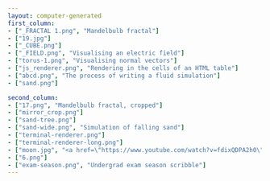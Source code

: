 ```yaml
---
layout: computer-generated
first_column:
- ["_FRACTAL 1.png", "Mandelbulb fractal"]
- ["19.jpg"]
- ["_CUBE.png"]
- ["_FIELD.png", "Visualising an electric field"]
- ["torus-1.png", "Visualising normal vectors"]
- ["js_renderer.png", "Rendering in the cells of an HTML table"]
- ["abcd.png", "The process of writing a fluid simulation"]
- ["sand.png"]

second_column:
- ["17.png", "Mandelbulb fractal, cropped"]
- ["mirror_crop.png"]
- ["sand-tree.png"]
- ["sand-wide.png", "Simulation of falling sand"]
- ["terminal-renderer.png"]
- ["terminal-renderer-long.png"]
- ["moon.jpg", "<a href=\"https://www.youtube.com/watch?v=fdixQDPA2h0\">Moon</a>"]
- ["6.png"]
- ["exam-season.png", "Undergrad exam season scribble"]
---
```

